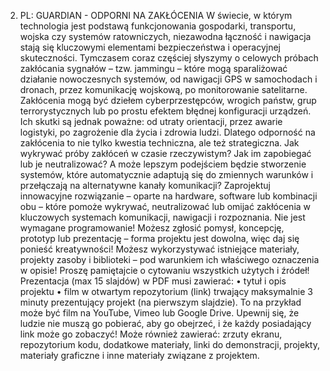 2. PL: GUARDIAN - ODPORNI NA ZAKŁÓCENIA
W świecie, w którym technologia jest podstawą funkcjonowania gospodarki, transportu, wojska czy systemów ratowniczych, niezawodna łączność i nawigacja stają się kluczowymi elementami bezpieczeństwa i operacyjnej skuteczności. Tymczasem coraz częściej słyszymy o celowych próbach zakłócania sygnałów – tzw. jammingu – które mogą sparaliżować działanie nowoczesnych systemów, od nawigacji GPS w samochodach i dronach, przez komunikację wojskową, po monitorowanie satelitarne.
Zakłócenia mogą być dziełem cyberprzestępców, wrogich państw, grup terrorystycznych lub po prostu efektem błędnej konfiguracji urządzeń. Ich skutki są jednak poważne: od utraty orientacji, przez awarie logistyki, po zagrożenie dla życia i zdrowia ludzi.
Dlatego odporność na zakłócenia to nie tylko kwestia techniczna, ale też strategiczna. Jak wykrywać próby zakłóceń w czasie rzeczywistym? Jak im zapobiegać lub je neutralizować? A może lepszym podejściem będzie stworzenie systemów, które automatycznie adaptują się do zmiennych warunków i przełączają na alternatywne kanały komunikacji?
Zaprojektuj innowacyjne rozwiązanie – oparte na hardware, software lub kombinacji obu – które pomoże wykrywać, neutralizować lub omijać zakłócenia w kluczowych systemach komunikacji, nawigacji i rozpoznania.
Nie jest wymagane programowanie! Możesz zgłosić pomysł, koncepcję, prototyp lub prezentację – forma projektu jest dowolna, więc daj się ponieść kreatywności!
Możesz wykorzystywać istniejące materiały, projekty zasoby i biblioteki – pod warunkiem ich właściwego oznaczenia w opisie! Proszę pamiętajcie o cytowaniu wszystkich użytych i źródeł!
Prezentacja (max 15 slajdów) w PDF musi zawierać:
•	tytuł i opis projektu
•	film w otwartym repozytorium (link) trwający maksymalnie 3 minuty prezentujący projekt (na pierwszym slajdzie). To na przykład może być film na YouTube, Vimeo lub Google Drive. Upewnij się, że ludzie nie muszą go pobierać, aby go obejrzeć, i że każdy posiadający link może go zobaczyć!
Może również zawierać:
zrzuty ekranu, repozytorium kodu, dodatkowe materiały, linki do demonstracji, projekty, materiały graficzne i inne materiały związane z projektem.
